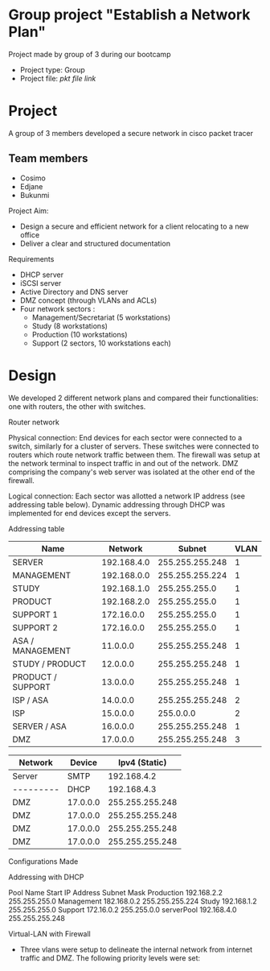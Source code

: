 # Group project "Establish a Network Plan" #
Project made by group of 3 during our bootcamp 

- Project type: Group 
- Project file: *pkt file link*

# Project #

A group of 3 members developed a secure network in cisco packet tracer

## Team members ##

- Cosimo 
- Edjane 
- Bukunmi

Project Aim:

- Design a secure and efficient network for a client relocating to a new office
- Deliver a clear and structured documentation

Requirements

- DHCP server
- iSCSI server
- Active Directory and DNS server
- DMZ concept (through VLANs and ACLs)
- Four network sectors :
    - Management/Secretariat (5 workstations)
    - Study (8 workstations)
    - Production (10 workstations)
    - Support (2 sectors, 10 workstations each) 


# Design #

We developed 2 different network plans and compared their functionalities: one with routers, the other with switches.

Router network

Physical connection: End devices for each sector were connected to a switch, similarly for a cluster of servers. These switches were connected to routers which route network traffic between them. The firewall was setup at the network terminal to inspect traffic in and out of the network. DMZ comprising the company's web server was isolated at the other end of the firewall.

Logical connection: Each sector was allotted a network IP address (see addressing table below). Dynamic addressing through DHCP was implemented for end devices except the servers.

Addressing table

| Name | Network | Subnet | VLAN | 
|------|---------|--------|------|
| SERVER | 192.168.4.0 | 255.255.255.248 | 1 |
| MANAGEMENT | 192.168.0.0 | 255.255.255.224 | 1 |
| STUDY | 192.168.1.0 | 255.255.255.0 | 1 |
| PRODUCT | 192.168.2.0 | 255.255.255.0 | 1 |
| SUPPORT 1 | 172.16.0.0 | 255.255.255.0 | 1 |
| SUPPORT 2 | 172.16.0.0 | 255.255.255.0 | 1 |
| ASA / MANAGEMENT | 11.0.0.0 | 255.255.255.248 | 1 |
| STUDY / PRODUCT | 12.0.0.0 | 255.255.255.248 | 1 |
| PRODUCT / SUPPORT | 13.0.0.0 | 255.255.255.248 | 1 |
| ISP / ASA | 14.0.0.0 | 255.255.255.248 | 2 |
| ISP | 15.0.0.0 | 255.0.0.0 | 2 |
| SERVER / ASA | 16.0.0.0 | 255.255.255.248 | 1 |
| DMZ | 17.0.0.0 | 255.255.255.248 | 3 |

| Network | Device | Ipv4 (Static) | 
|---------|--------|---------------|
| Server | SMTP | 192.168.4.2 |
|---------| DHCP | 192.168.4.3 |
| DMZ | 17.0.0.0 | 255.255.255.248 |
| DMZ | 17.0.0.0 | 255.255.255.248 |
| DMZ | 17.0.0.0 | 255.255.255.248 |
| DMZ | 17.0.0.0 | 255.255.255.248 |



Configurations Made


Addressing with DHCP


Pool Name
Start IP Address
Subnet Mask
Production
192.168.2.2
255.255.255.0
Management
182.168.0.2
255.255.255.224
Study
192.168.1.2
255.255.255.0
Support
172.16.0.2
255.255.0.0
serverPool
192.168.4.0
255.255.255.248



Virtual-LAN with Firewall

- Three vlans were setup to delineate the internal network from internet traffic and DMZ. The following priority levels were set:

